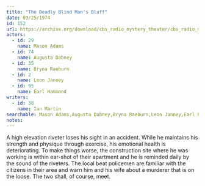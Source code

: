 ```yaml
---
title: "The Deadly Blind Man's Bluff"
date: 09/25/1974
id: 152
url: https://archive.org/download/cbs_radio_mystery_theater/cbs_radio_mystery_theater-0151-0200.zip/cbs_radio_mystery_theater-0151-0200%2Fcbsrmt_0152_the_deadly_blind_mans_bluff.mp3
actors:  
  - id: 29
    name: Mason Adams  
  - id: 74
    name: Augusta Dabney  
  - id: 35
    name: Bryna Raeburn  
  - id: 2
    name: Leon Janney  
  - id: 95
    name: Earl Hammond
writers:  
  - id: 38
    name: Ian Martin
searchable: Mason Adams,Augusta Dabney,Bryna Raeburn,Leon Janney,Earl Hammond Ian Martin
notes:  
---
```

A high elevation riveter loses his sight in an accident. While he maintains his strength and physique through exercise, his emotional health is deteriorating. To make things worse, the construction site where he was working is within ear-shot of their apartment and he is reminded daily by the sound of the riveters. The local beat policemen are familiar with the citizens in their area and warn him and his wife about a murderer that is on the loose. The two shall, of course, meet.